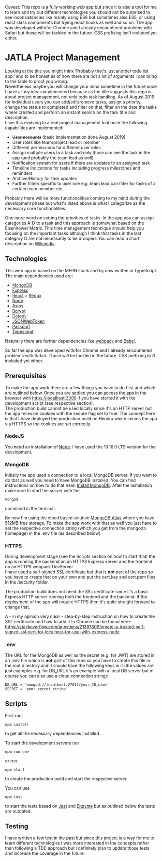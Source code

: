 Caveat: This repo is a fully working web app but since it is also a tool for me to learn and try out different technologies you should not be surprised to see inconsistencies like mainly using ES6 but sometimes also ES5, or using react class components but trying react hooks as well and so on. The app was developed with/for Chrome and I already encountered problems with Safari but those will be tackled in the future. CSS prefixing isn't included yet either.


# JATLA Project Management

Looking at the title you might think 'Probably that's just another todo list app.' and to be honest as of now there are not a lot of arguments I can bring to the table to proof you wrong.  
Nevertheless maybe you will change your mind sometime in the future once I have all my ideas implemented because as the title suggests this repo is about project management, not only todo task handling.  As of August 2019 for individual users you can add/edit/remove tasks, assign a priority, change the status to completed and filter on that, filter on the date the tasks where created and perform an instant search on the task title and description.  
I see this evolving to a real project management tool once the following capabilities are implemented:

* ~~User accounts~~ (basic implementation done August 2019)
* User roles like team/project lead or member
* Different permissions for different user roles
* Assign multiple users to a task and only those can see the task in the app (and probably the team lead as well)
* Notification system for users if there are updates to an assigned task
* Timeline indications for tasks including progress milestones and reminders
* Archive/History for task updates
* Further filters specific to user role e.g. team lead can filter for tasks of a certain team member etc.

Probably there will be more functionalities coming to my mind during the development phase but what's listed above is what I categorize as the necessary core functionalities.


One more word on setting the priorities of tasks: In the app you can assign categories A-D to a task and this approach is somewhat based on the Eisenhower Matrix. This time management technique should help you focusing on the important tasks although I think that tasks in the last category D are not necessarily to be dropped. You can read a short description on [Wikipedia](https://en.wikipedia.org/wiki/Time_management#The_Eisenhower_Method).

## Technologies
This web app is based on the MERN stack and by now written in TypeScript. The main dependencies used are:

* [MongoDB](https://www.mongodb.com/)
* [Express](https://expressjs.com/)
* [React](https://reactjs.org/) + [Redux](https://redux.js.org/)
* [Node](https://nodejs.org/en/)
* [Axios](https://github.com/axios/axios)
* [Bcrypt](https://www.npmjs.com/package/bcryptjs)
* [Dotenv](https://www.npmjs.com/package/dotenv)
* [JSONWebToken](https://jwt.io/)
* [Passport](http://www.passportjs.org/)
* [Typescript](https://www.typescriptlang.org/)

Naturally there are further dependencies like [webpack](https://webpack.js.org/) and [Babel](https://babeljs.io/).

So far the app was developed with/for Chrome and I already encountered problems with Safari. Those will be tackled in the future. CSS prefixing isn't included yet either.

## Prerequisites
To make the app work there are a few things you have to do first and which are outlined below. Once you are settled you can access the app in the browser with <https://localhost:3000> if you have started it with the development script (see respective section).  
The production build cannot be used locally since it's an HTTP server but the app relies on cookies with the secure flag set to true. The concept here is that I have deployed the production build on Heroku which serves the app via HTTPS so the cookies are set correctly.

### NodeJS
You need an installation of [Node](https://nodejs.org/en/). I have used the 10.16.0 LTS version for the development.

### MongoDB
Initially the app used a connection to a local MongoDB server. If you want to do that as well you need to have MongoDB installed. You can find instructions on how to do that here: [Install MongoDB](https://docs.mongodb.com/manual/installation/#mongodb-community-edition-installation-tutorials). After the installation make sure to start the server with the

    mongod

command in the terminal.

By now I'm using the cloud based solution [MongoDB Atlas](https://www.mongodb.com/cloud/atlas) where you have 512MB free storage. To make the app work with that as well you just have to set the respective connection string (which you get from the mongodb homepage) in the .env file (as described below).

### HTTPS
During development stage (see the Scripts section on how to start that) the app is running the backend on an HTTPS Express server and the frontend on an HTTPS webpack DevServer.  
I have used a self-signed SSL certificate but that is **not** part of the repo so you have to create that on your own and put the cert.key and cert.pem files in the /security folder.

The production build does not need the SSL certificate since it's a basic Express HTTP server running both the frontend and the backend. If the deployment of the app will require HTTPS then it's quite straight forward to change that.

A - in my opinion very clear - step-by-step instruction on how to create the SSL certificate and how to add it to Chrome can be found here: <https://stackoverflow.com/questions/21397809/create-a-trusted-self-signed-ssl-cert-for-localhost-for-use-with-express-node>

### .env
The URL for the MongoDB as well as the secret (e.g. for JWT) are stored in an .env file which is **not** part of this repo so you have to create this file in the root directory and it should have the following keys in it (the values are just examples e.g. for DB_URL it's an example with a local DB server but of course you can also use a cloud connection string):
    
    DB_URL = 'mongod://localhost:27017/your_DB_name'
    SECRET = 'your_secret_string'

## Scripts
First run

    npm install

to get all the necessary dependencies installed.

To start the development servers run
   
    npm run dev

or run 

    npm start

to create the production build and start the respective server.

You can use

    npm test

to start the tests based on [Jest](https://jestjs.io/) and [Enzyme](https://airbnb.io/enzyme/) but as outlined below the tests are outdated.

## Testing
I have written a few test in the past but since this project is a way for me to learn different technologies I was more interested in the concepts rather than following a TDD approach but I definitely plan to update those tests and increase the coverage in the future.
